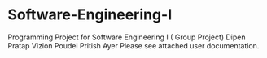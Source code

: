 # Software-Engineering-I
Programming Project for Software Engineering I ( Group Project)
Dipen Pratap
Vizion Poudel
Pritish Ayer
Please see attached user documentation.
